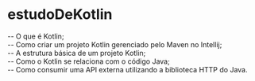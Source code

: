 # estudoDeKotlin
-- O que é Kotlin; <br>
-- Como criar um projeto Kotlin gerenciado pelo Maven no Intellij;<br>
-- A estrutura básica de um projeto Kotlin;<br>
-- Como o Kotlin se relaciona com o código Java;<br>
-- Como consumir uma API externa utilizando a biblioteca HTTP do Java.<br>

